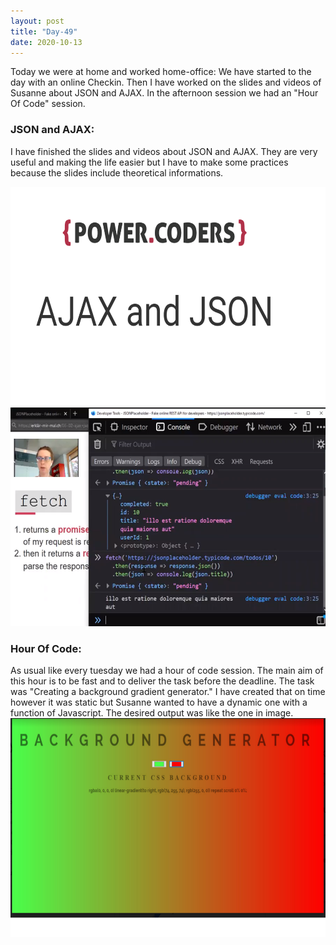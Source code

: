 ```yaml
---
layout: post
title: "Day-49"
date: 2020-10-13
---
```

Today we were at home and worked home-office:
We have started to the day with an online Checkin.  Then I have worked on the slides and videos of Susanne about JSON and AJAX. In the afternoon session we had an "Hour Of Code" session.


<h3> JSON and AJAX: </h3>

I have finished the slides and videos about JSON and AJAX. They are very useful and making the life easier but I have to make some practices because the slides include theoretical informations.

<img src="/Images/slides49.png" alt="day49Slides" height="350">
<img src="/Images/video49.png" alt="day49Video" height="350">

<h3> Hour Of Code: </h3>
As usual like every tuesday we had a hour of code session. The main aim of this hour is to be fast and to deliver the task before the deadline. The task was "Creating a background gradient generator." I have created that on time however it was static but  Susanne wanted to have a dynamic one with a function of Javascript.
The desired output was like the one in image.

<img src="/Images/hourOfCode49.png" alt="day49Slides" height="350">




